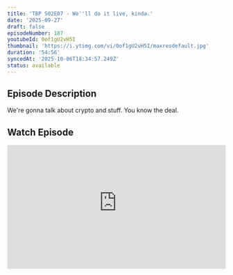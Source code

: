 ```yaml
---
title: 'TBP S02E07 - We''ll do it live, kinda.'
date: '2025-09-27'
draft: false
episodeNumber: 187
youtubeId: 0of1gU2vH5I
thumbnail: 'https://i.ytimg.com/vi/0of1gU2vH5I/maxresdefault.jpg'
duration: '54:56'
syncedAt: '2025-10-06T18:34:57.249Z'
status: available
---
```

## Episode Description

We're gonna talk about crypto and stuff. You know the deal.

## Watch Episode

<div style="position: relative; padding-bottom: 56.25%; height: 0; overflow: hidden;">
  <iframe
    src="https://www.youtube-nocookie.com/embed/0of1gU2vH5I"
    style="position: absolute; top: 0; left: 0; width: 100%; height: 100%;"
    frameborder="0"
    allow="accelerometer; autoplay; clipboard-write; encrypted-media; gyroscope; picture-in-picture"
    allowfullscreen
  ></iframe>
</div>

